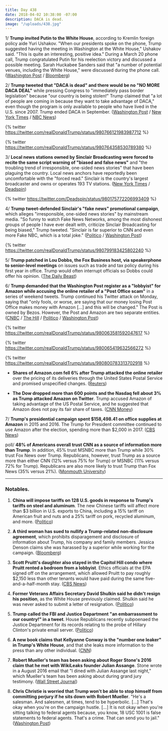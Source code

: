```yaml
---
title: Day 438
date: 2018-04-02 10:38:00 -07:00
description: DACA is dead.
image: "/uploads/438.jpg"
---
```


1/ **Trump invited Putin to the White House**, according to Kremlin foreign policy aide Yuri Ushakov. "When our presidents spoke on the phone, Trump suggested having the meeting in Washington at the White House," Ushakov said. "This is quite an interesting, positive idea."  During a March 20 phone call, Trump congratulated Putin for his reelection victory and discussed a possible meeting. Sarah Huckabee Sanders said that "a number of potential venues, including the White House," were discussed during the phone call. ([Washington Post](https://www.washingtonpost.com/world/trump-proposed-putin-visit-white-house-in-march-20-phone-call-kremlin-says/2018/04/02/b0727634-367b-11e8-acd5-35eac230e514_story.html) / [Bloomberg](https://www.bloomberg.com/news/articles/2018-04-02/trump-invited-putin-to-white-house-for-summit-kremlin-says))

2/ **Trump tweeted that "DACA is dead" and there would be no "NO MORE DACA DEAL"** while pressing Congress to "immediately pass border legislation" because "our country is being stolen!" Trump claimed that "a lot of people are coming in because they want to take advantage of DACA," even though the program is only available to people who have lived in the U.S. since 2007. Trump ended DACA in September. ([Washington Post](https://www.washingtonpost.com/news/post-politics/wp/2018/04/01/deal-on-daca-no-more-trump-says/?utm_term=.9f9fdd0d5417) / [New York Times](https://www.nytimes.com/2018/04/02/us/politics/trump-immigration-mexico-daca.html) / [NBC News](https://www.nbcnews.com/politics/donald-trump/trump-resumes-daca-blame-game-says-our-country-being-stolen-n861951))

{% twitter https://twitter.com/realDonaldTrump/status/980766121983987712 %}

{% twitter https://twitter.com/realDonaldTrump/status/980764358530789380 %}

3/ **Local news stations owned by Sinclair Broadcasting were forced to recite the same script warning of "biased and false news"** and "the troubling trend of irresponsible, one-sided news stories" that have been plaguing the country. Local news anchors have reportedly been uncomfortable with the "forced read." Sinclair is the country's largest broadcaster and owns or operates 193 TV stations. ([New York Times](https://www.nytimes.com/2018/04/02/business/media/sinclair-news-anchors-script.html) / [Deadspin](https://twitter.com/Deadspin/status/980175772206993409))

{% twitter https://twitter.com/Deadspin/status/980175772206993409 %}

4/ **Trump tweet-defended Sinclair's "fake news" promotional campaign**, which alleges "irresponsible, one-sided news stories" by mainstream media. "So funny to watch Fake News Networks, among the most dishonest groups of people I have ever dealt with, criticize Sinclair Broadcasting for being biased," Trump tweeted. "Sinclair is far superior to CNN and even more Fake NBC, which is a total joke." ([Politico](https://www.politico.com/story/2018/04/02/trump-defends-sinclair-broadcasting-494422) / [Washington Post](https://www.washingtonpost.com/lifestyle/style/as-sinclairs-sound-alike-anchors-draw-criticism-for-fake-news-promos-trump-praises-broadcaster/2018/04/02/a1be67e8-367a-11e8-9c0a-85d477d9a226_story.html))

{% twitter https://twitter.com/realDonaldTrump/status/980799183425802240 %}

5/ **Trump patched in Lou Dobbs, the Fox Business host, via speakerphone to senior-level meetings** on issues such as trade and tax policy during his first year in office. Trump would often interrupt officials so Dobbs could offer his opinion. ([The Daily Beast](https://www.thedailybeast.com/donald-trump-cherishes-lou-dobbs-so-much-he-puts-him-on-speakerphone-for-oval-office-meetings))

6/ **Trump demanded that the Washington Post register as a "lobbyist" for Amazon while accusing the online retailer of a "Post Office scam"** in a series of weekend tweets. Trump continued his Twitter attack on Monday, saying that "only fools, or worse, are saying that our money losing Post Office makes money with Amazon \[...\] and this will be changed." The Post is owned by Bezos. However, the Post and Amazon are two separate entities. ([CNBC](https://www.cnbc.com/2018/04/02/trump-hits-amazon-yet-again-monday.html) / [The Hill](http://thehill.com/homenews/administration/381089-trump-claims-washington-post-is-lobbyist-for-amazon) / [Politico](https://www.politico.com/story/2018/03/31/trump-amazon-post-office-jeff-bezos-492853) / [Washington Post](https://www.washingtonpost.com/politics/trump-accuses-amazon-of-post-office-scam-falsely-says-the-post-is-its-lobbyist/2018/03/31/b9878164-34e2-11e8-94fa-32d48460b955_story.html))

{% twitter https://twitter.com/realDonaldTrump/status/980063581592047617 %}

{% twitter https://twitter.com/realDonaldTrump/status/980065419632566272 %}

{% twitter https://twitter.com/realDonaldTrump/status/980800783313702918 %}

* **Shares of Amazon.com fell 6% after Trump attacked the online retailer** over the pricing of its deliveries through the United States Postal Service and promised unspecified changes. ([Reuters](https://www.reuters.com/article/us-amazon-com-trump/amazon-shares-fall-6-percent-as-trump-renews-attack-idUSKCN1H9185))

* **The Dow dropped more than 600 points and the Nasdaq fell about 3% as Trump attacked Amazon on Twitter**. Trump accused Amazon of taking advantage of the US Postal Service, and he suggested that Amazon does not pay its fair share of taxes. ([CNN Money](http://money.cnn.com/2018/04/02/investing/dow-jones-nasdaq-stocks-amazon/index.html))

7/ **Trump's presidential campaign spent $158,498.41 on office supplies at Amazon** in 2015 and 2016. The Trump for President committee continued to use Amazon after the election, spending more than $2,000 in 2017. ([CBS News](https://www.cbsnews.com/news/amazon-trump-campaign-spent-thousands-office-supplies-tweet-post-office-scam-today/))

poll/ **48% of Americans overall trust CNN as a source of information more than Trump**. In addition, 45% trust MSNBC more than Trump while 30% trust Fox News over Trump. Republicans, however, trust Trump as a source more than either CNN (12% versus 75% for Trump) or MSNBC (11% versus 72% for Trump). Republicans are also more likely to trust Trump than Fox News (35% versus 21%). ([Monmouth University](https://www.monmouth.edu/polling-institute/reports/monmouthpoll_us_040218/))

---

### Notables.

1. **China will impose tariffs on 128 U.S. goods in response to Trump's tariffs on steel and aluminum**. The new Chinese tariffs will affect more than $3 billion in U.S. exports to China, including a 15% tariff on American fruit and nuts and a 25% tariff on pork, recycled aluminum, and more. ([Politico](https://www.politico.com/story/2018/04/01/china-tariffs-trump-trade-924833))

2. **A third woman has sued to nullify a Trump-related non-disclosure agreement**, which prohibits disparagement and disclosure of information about Trump, his company and family members. Jessica Denson claims she was harassed by a superior while working for the campaign. ([Bloomberg](https://www.bloomberg.com/news/articles/2018-04-02/trump-invited-putin-to-white-house-for-summit-kremlin-says))

3. **Scott Pruitt's daughter also stayed in the Capitol Hill condo where Pruitt rented a bedroom from a lobbyist**. Ethics officials at the EPA signed off on the arrangement, which allowed Pruitt to pay roughly $2,150 less than other tenants would have paid during the same five-and-a-half-month stay. ([CBS News](https://www.cbsnews.com/news/epa-head-scott-pruitts-daughter-also-stayed-in-condo-he-paid-6100-to-use/))

4. **Former Veterans Affairs Secretary David Shulkin said he didn't resign his position**, as the White House previously claimed. Shulkin said he was never asked to submit a letter of resignation. ([Politico](https://www.politico.com/story/2018/04/01/shulkins-veterans-va-resign-trump-493063))

5. **Trump called the FBI and Justice Department "an embarrassment to our country!" in a tweet**. House Republicans recently subpoenaed the Justice Department for its records relating to the probe of Hillary Clinton's private email server. ([Politico](https://www.politico.com/story/2018/04/02/trump-justice-department-documents-494445))

6. **A new book claims that Kellyanne Conway is the "number one leaker" in Trump's White House**, and that she leaks more information to the press than any other individual. ([CNN](https://www.cnn.com/2018/04/01/politics/ronald-kessler-jake-tapper-interview/index.html))

7. **Robert Mueller's team has been asking about Roger Stone's 2016 claim that he met with WikiLeaks founder Julian Assange**. Stone wrote in a August 2016 email that "I dined with Julian Assange last night," which Mueller's team has been asking about during grand jury testimony. ([Wall Street Journal](https://www.wsj.com/articles/roger-stones-claim-of-a-2016-julian-assange-meeting-draws-scrutiny-1522695471))

8. **Chris Christie is worried that Trump won't be able to stop himself from committing perjury if he sits down with Robert Mueller**. "He's a salesman. And salesmen, at times, tend to be hyperbolic. \[...\] That's okay when you're on the campaign hustle. \[...\] It is not okay when you're sitting talking to federal agents because, you know, 18 USC 1001 is false statements to federal agents. That's a crime. That can send you to jail." ([Washington Post](https://www.washingtonpost.com/news/the-fix/wp/2018/04/02/chris-christie-betrays-trump-defenders-remarkably-dim-view-of-the-presidents-intellect/))
